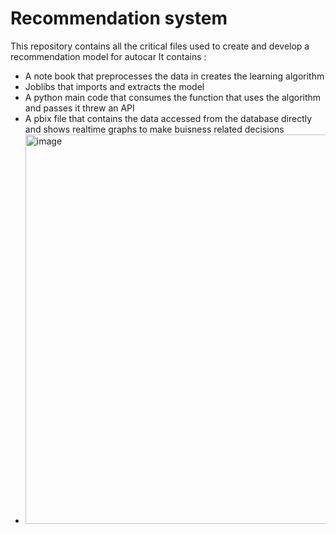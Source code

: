 # Recommendation system
This repository contains all the critical files used to create and develop a recommendation model for autocar
It contains :
  - A note book that preprocesses the data in creates the learning algorithm
  - Joblibs that imports and extracts the model
  - A python main code that consumes the function that uses the algorithm and passes it threw an API
  - A pbix file that contains the data accessed from the database directly and shows realtime graphs to make buisness related decisions
  - <img width="1112" height="623" alt="image" src="https://github.com/user-attachments/assets/20b2de54-a74c-4ff5-baee-74c08afc4a50" />

